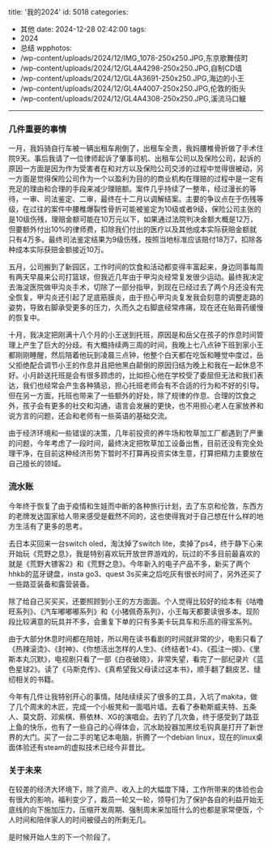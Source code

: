 title: '我的2024'
id: 5018
categories:
  - 其他
date: 2024-12-28 02:42:00
tags:
  - 2024
  - 总结
wpphotos:
  - /wp-content/uploads/2024/12/IMG_1078-250x250.JPG,东京歌舞伎町
  - /wp-content/uploads/2024/12/GL4A4298-250x250.JPG,自制CD墙
  - /wp-content/uploads/2024/12/GL4A3691-250x250.JPG,海边的小王
  - /wp-content/uploads/2024/12/GL4A4007-250x250.JPG,伦敦的街头
  - /wp-content/uploads/2024/12/GL4A4308-250x250.JPG,溪流马口𫚭


---


### 几件重要的事情

一月，我妈骑自行车被一辆出租车剐倒了，出租车全责，我妈腰椎骨折做了手术住院9天。事后我请了一位律师起诉了肇事司机、出租车公司以及保险公司，起诉的原因一方面是因为作为受害者在和对方以及保险公司交涉的过程中觉得很被动，另一方面是觉得保险公司作为一个以盈利为目的的商业机构在理赔的过程中是一定有充足的理由和合理的手段来减少理赔额。案件几乎持续了一整年，经过漫长的等待，一审、司法鉴定、二审，最终在十二月以调解结案。主要的争议点在于伤残等级，在过往的案件中腰椎爆裂性骨折可能被鉴定为10级或者9级，保险公司主张的是10级伤残，理赔金额可能在10万元以下，如果通过法院判决金额大概是12万，但要额外付出10%的律师费，扣除我们付出的医疗以及其他成本实际获赔金额就只有4万多。最终司法鉴定结果为9级伤残，按照当地标准应该赔付18万7，扣除各种成本实际获赔金额接近10万。

五月，公司搬到了新园区，工作时间的饮食和活动都变得丰富起来，身边同事每周有两天早晨来公司打篮球，但我近几年由于甲沟炎经常复发很少运动。最终我决定去海淀医院做甲沟炎手术，切除了一部分指甲，到现在已经过去了两个月还没有完全恢复。甲沟炎还引起了足底筋膜炎，由于担心甲沟炎复发我会刻意的调整走路的姿势，导致右脚承受更多的压力，久而久之右脚底经常疼痛，现在还在贴膏药缓慢的恢复中。

十月，我决定把刚满十八个月的小王送到托班，原因是和岳父在孩子的作息时间管理上产生了巨大的分歧。有大概持续两三周的时间，我晚上七八点钟下班到家小王都刚刚睡醒，然后陪着他玩到凌晨三点钟，他整个白天都在吃饭和睡觉中度过，岳父拒绝配合调节小王的作息并且把他黑白颠倒的原因归结为晚上和我在一起休息不好。小月龄送托班是会有很多顾虑的，比如担心他在学校受了委屈但无法和我们表达，我们也经常会产生各种猜忌，担心托班老师会有不合适的行为和不好的引导。但在另一方面，托班也带来了一些额外的好处，除了规律的作息、合理的饮食之外，孩子会有更多的社交和沟通，语言会发展的更快，也不用担心老人在家放养和说方言的问题，还会和老师有一些英语的基础交流。

由于经济环境和一些错误的决策，几年前投资的养牛场和牧草加工厂都遇到了严重的问题，今年考虑了一段时间，最终决定把牧草加工设备出售，目前还没有完全处理干净，在目前这种经济形势下暂时不打算再投资实体生意，打算把精力主要放在自己擅长的领域。

### 流水账

今年终于恢复了由于疫情和生娃而中断的各种旅行计划，去了东京和伦敦，东西方的老牌发达国家给人带来感受是截然不同的，这也使得我对于自己想在什么样的地方生活有了更多的思考。

去日本买回来一台switch oled，淘汰掉了switch lite，卖掉了ps4，终于静下心来开始玩《荒野之息》，我是特别喜欢玩开放世界游戏的，玩过的不多目前最喜欢的就是《荒野大镖客2》和《荒野之息》。今年新入的电子产品不多，新买了两个hhkb的蓝牙键盘，insta go3、quest 3s买来之后吃灰有很长时间了，另外还买了一些路亚装备和露营装备。

除了给自己买买买，还要照顾到小王的方方面面。个人觉得比较好的绘本有《咕噜旺系列》、《汽车嘟嘟嘟系列》和《小猪佩奇系列》，小王每天都要读很多本。现阶段比较满意的玩具并不多，会重复下单的只有多美卡玩具车和乐高的得宝系列。

由于大部分休息时间都在陪娃，所以用在读书看剧的时间就非常的少，电影只看了《热辣滚烫》、《封神》、《你想活出怎样的人生》、《终结者1-4》、《孤注一掷》、《里斯本丸沉默》，电视剧只看了一部《白夜破晓》，非常失望，看完了一部纪录片《蓝色星球2》。读了《马斯克传》、《真希望我父母读过这本书》，顺手翻了翻皮艺、缝纫相关的书籍。

今年有几件让我特别开心的事情。陆陆续续买了很多的工具，入坑了makita，做了几个周末的木匠，完成一个小板凳和一面唱片墙。去看了泰勒斯威夫特、五条人、莫文蔚、邓紫棋、蔡依林、XG的演唱会。去钓了几次鱼，终于感受到了路亚上鱼的快乐，也有了一些自己的心得体会，沉水助投器加黑纹毛钩真是打开了新世界的大门。买了一台二手的笔记本电脑，折腾了一个debian linux，现在的linux桌面体验还有steam的虚拟技术已经今非昔比。

### 关于未来

在较差的经济大环境下，除了资产、收入上的大幅度下降，工作所带来的体验也会有很大的影响，福利变少了，裁员一轮又一轮，领导们为了保护各自的利益开始无底线的向下施加压力，压缩开发周期、强制周末来加班什么的也都是家常便饭，个人时间和陪伴家人的时间被侵占的所剩无几。

是时候开始人生的下一个阶段了。


    


